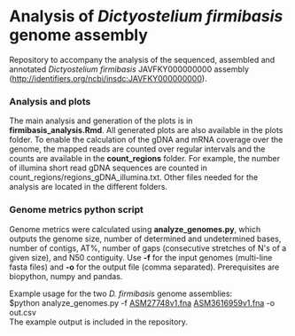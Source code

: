 # Analysis of *Dictyostelium firmibasis* genome assembly
Repository to accompany the analysis of the sequenced, assembled and annotated *Dictyostelium firmibasis* JAVFKY000000000 assembly (http://identifiers.org/ncbi/insdc:JAVFKY000000000). 
   
### Analysis and plots
The main analysis and generation of the plots is in **firmibasis_analysis.Rmd**. All generated plots are also available in the plots folder. To enable the calculation of the gDNA and mRNA coverage over the genome, the mapped reads are counted over regular intervals and the counts are available in the <b>count_regions</b> folder. For example, the number of illumina short read gDNA sequences are counted in count_regions/regions_gDNA_illumina.txt. Other files needed for the analysis are located in the different folders.


### Genome metrics python script
Genome metrics were calculated using **analyze_genomes.py**, which outputs the genome size, number of determined and undetermined bases, number of contigs, AT%, number of gaps (consecutive stretches of N's of a given size), and N50 contiguity. Use **-f** for the input genomes (multi-line fasta files) and **-o** for the output file (comma separated). Prerequisites are biopython, numpy and pandas.

Example usage for the two *D. firmibasis* genome assemblies:  
$python analyze_genomes.py -f [ASM27748v1.fna](https://www.ncbi.nlm.nih.gov/datasets/genome/GCA_000277485.1/) [ASM3616959v1.fna](https://www.ncbi.nlm.nih.gov/datasets/genome/GCA_036169595.1/) -o out.csv  
The example output is included in the repository. 

